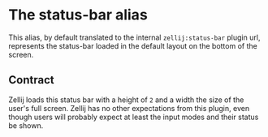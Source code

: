 # The status-bar alias

This alias, by default translated to the internal `zellij:status-bar` plugin url, represents the status-bar loaded in the default layout on the bottom of the screen.

## Contract
Zellij loads this status bar with a height of `2` and a width the size of the user's full screen. Zellij has no other expectations from this plugin, even though users will probably expect at least the input modes and their status be shown.
